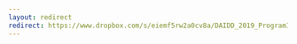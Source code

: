 ```yaml
---
layout: redirect
redirect: https://www.dropbox.com/s/eiemf5rw2a0cv8a/DAIDD_2019_ProgramInfo.pdf?dl=1
---
```

